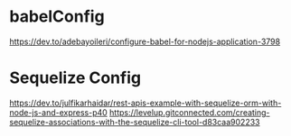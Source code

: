 # babelConfig

https://dev.to/adebayoileri/configure-babel-for-nodejs-application-3798


# Sequelize Config
https://dev.to/julfikarhaidar/rest-apis-example-with-sequelize-orm-with-node-js-and-express-p40
https://levelup.gitconnected.com/creating-sequelize-associations-with-the-sequelize-cli-tool-d83caa902233
